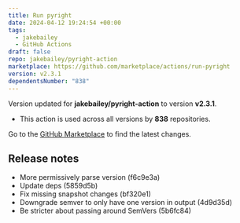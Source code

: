 ```yaml
---
title: Run pyright
date: 2024-04-12 19:24:54 +00:00
tags:
  - jakebailey
  - GitHub Actions
draft: false
repo: jakebailey/pyright-action
marketplace: https://github.com/marketplace/actions/run-pyright
version: v2.3.1
dependentsNumber: "838"
---
```



Version updated for **jakebailey/pyright-action** to version **v2.3.1**.
- This action is used across all versions by **838** repositories.

Go to the [GitHub Marketplace](https://github.com/marketplace/actions/run-pyright) to find the latest changes.

## Release notes

* More permissively parse version (f6c9e3a)
* Update deps (5859d5b)
* Fix missing snapshot changes (bf320e1)
* Downgrade semver to only have one version in output (4d9d35d)
* Be stricter about passing around SemVers (5b6fc84)
